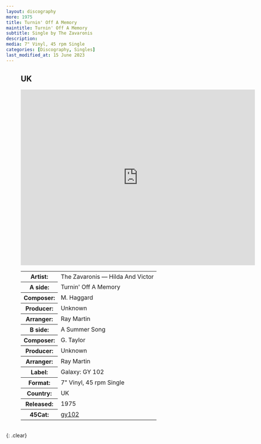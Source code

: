 ```yaml
---
layout: discography
more: 1975
title: Turnin' Off A Memory
maintitle: Turnin' Off A Memory
subtitle: Single by The Zavaronis
description: 
media: 7" Vinyl, 45 rpm Single
categories: [Discography, Singles]
last_modified_at: 15 June 2023
---
```


<figure class="fig3">
<h2>UK</h2>
<div class="responsive-video"><iframe width="640px" height="480px" src="https://www.youtube.com/embed/?playlist=2kXqIAAuWBI,8Sg54s18VO8&rel=0&showinfo=1" frameborder="0" allowfullscreen=""></iframe></div>
<table>
<tr><th>Artist:</th><td>The Zavaronis &#8212; Hilda And Victor</td></tr>
<tr class="split"><th>A side:</th><td>Turnin' Off A Memory</td></tr>
<tr><th>Composer:</th><td>M. Haggard</td></tr>
<tr><th>Producer:</th><td>Unknown</td></tr>
<tr><th>Arranger:</th><td>Ray Martin</td></tr>
<tr class="split"><th>B side:</th><td>A Summer Song</td></tr>
<tr><th>Composer:</th><td>G. Taylor</td></tr>
<tr><th>Producer:</th><td>Unknown</td></tr>
<tr><th>Arranger:</th><td>Ray Martin</td></tr>
<tr class="split"><th>Label:</th><td>Galaxy: GY 102</td></tr>
<tr><th>Format:</th><td>7" Vinyl, 45 rpm Single</td></tr>
<tr><th>Country:</th><td>UK</td></tr>
<tr><th>Released:</th><td>1975</td></tr>
<tr class="split"><th>45Cat:</th><td><a class="external-link" href="http://www.45cat.com/record/gy102">gy102</a></td></tr>
</table>
</figure>

<br />{: .clear}
